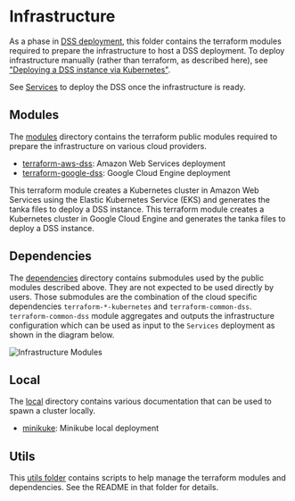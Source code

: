 # Infrastructure

As a phase in [DSS deployment](..), this folder contains the terraform modules required to prepare the infrastructure to host a DSS deployment.  To deploy infrastructure manually (rather than terraform, as described here), see ["Deploying a DSS instance via Kubernetes"](../../build/README.md#deploying-a-dss-instance-via-kubernetes).

See [Services](../README.md#services) to deploy the DSS once the infrastructure is ready.

## Modules
The [modules](modules) directory contains the terraform public modules required to prepare the infrastructure on various cloud providers.

- [terraform-aws-dss](./modules/terraform-aws-dss/README.md): Amazon Web Services deployment
- [terraform-google-dss](./modules/terraform-google-dss/README.md): Google Cloud Engine deployment

This terraform module creates a Kubernetes cluster in Amazon Web Services using the Elastic Kubernetes Service (EKS)
and generates the tanka files to deploy a DSS instance.
This terraform module creates a Kubernetes cluster in Google Cloud Engine and generates
the tanka files to deploy a DSS instance.


## Dependencies
The [dependencies](dependencies) directory contains submodules used by the public modules described above. They are not expected to be
used directly by users. Those submodules are the combination of the cloud specific dependencies `terraform-*-kubernetes`
and `terraform-common-dss`. `terraform-common-dss` module aggregates and outputs the infrastructure configuration
which can be used as input to the `Services` deployment as shown in the diagram below.

![Infrastructure Modules](../../assets/generated/deploy_infrastructure_modules.png)

## Local

The [local](local) directory contains various documentation that can be used to spawn a cluster locally.

- [minikuke](./local/minikube/README.md): Minikube local deployment

## Utils
This [utils folder](utils) contains scripts to help manage the terraform modules and dependencies. See the README in that folder for details.

